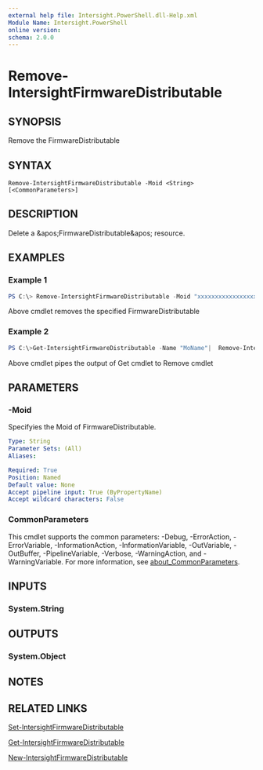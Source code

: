 ```yaml
---
external help file: Intersight.PowerShell.dll-Help.xml
Module Name: Intersight.PowerShell
online version:
schema: 2.0.0
---
```


# Remove-IntersightFirmwareDistributable

## SYNOPSIS
Remove the FirmwareDistributable

## SYNTAX

```
Remove-IntersightFirmwareDistributable -Moid <String> [<CommonParameters>]
```

## DESCRIPTION
Delete a &amp;apos;FirmwareDistributable&amp;apos; resource.

## EXAMPLES

### Example 1
```powershell
PS C:\> Remove-IntersightFirmwareDistributable -Moid "xxxxxxxxxxxxxxxxxxxxxxxxxxx"
```
Above cmdlet removes the specified FirmwareDistributable 

### Example 2
```powershell
PS C:\>Get-IntersightFirmwareDistributable -Name "MoName"|  Remove-IntersightFirmwareDistributable
```
Above cmdlet pipes the output of Get cmdlet to Remove cmdlet

## PARAMETERS

### -Moid
Specifyies the Moid of FirmwareDistributable.

```yaml
Type: String
Parameter Sets: (All)
Aliases:

Required: True
Position: Named
Default value: None
Accept pipeline input: True (ByPropertyName)
Accept wildcard characters: False
```

### CommonParameters
This cmdlet supports the common parameters: -Debug, -ErrorAction, -ErrorVariable, -InformationAction, -InformationVariable, -OutVariable, -OutBuffer, -PipelineVariable, -Verbose, -WarningAction, and -WarningVariable. For more information, see [about_CommonParameters](http://go.microsoft.com/fwlink/?LinkID=113216).

## INPUTS

### System.String

## OUTPUTS

### System.Object
## NOTES

## RELATED LINKS

[Set-IntersightFirmwareDistributable](./Set-IntersightFirmwareDistributable.md)

[Get-IntersightFirmwareDistributable](./Get-IntersightFirmwareDistributable.md)

[New-IntersightFirmwareDistributable](./New-IntersightFirmwareDistributable.md)

